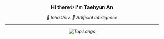 <div align="center">
<h3> Hi there✨ I'm Taehyun An</h3>
<i>
  🏫 Inha Univ.
  📖 Artificial Intelligence
<hr border=0>

<!--
<h3>🌱 I’m currently learning 🌱<h3> </i>
<p align="left">
<h4> 
  Machine Learning -->
<!--   <img src="https://img.shields.io/badge/TensorFlow-FF6F00?style=flat-square&logo=TensorFlow&logoColor=white"/>  -->
<!--  <img src="https://img.shields.io/badge/PyTorch-EE4C2C?style=flat-square&logo=PyTorch&logoColor=white"/>
<h4>
<h4> 
  Web Front-End
  <img src="https://img.shields.io/badge/React-61DAFB?style=flat-square&logo=React&logoColor=white"/>
  <img src="https://img.shields.io/badge/HTML5-EE4C2C?style=flat-square&logo=HTML5&logoColor=white"/>
  <img src="https://img.shields.io/badge/CSS3-1572B6?style=flat-square&logo=CSS3&logoColor=white"/>
  <img src="https://img.shields.io/badge/JavaScript-F7DF1E?style=flat-square&logo=JavaScript&logoColor=white"/> 
<h4>
<h4>
  <i>
  Etc.
  </i>
  <img src="https://img.shields.io/badge/MySQL-4479A1?style=flat-square&logo=MySQL&logoColor=white"/>
  <img src="https://img.shields.io/badge/JAVA-007396?style=flat-square&logo=OpenJDK&logoColor=white"/>
  <img src="https://img.shields.io/badge/C++-00599C?style=flat-square&logo=C++&logoColor=white"/>
  <img src="https://img.shields.io/badge/Python-3776AB?style=flat-square&logo=Python&logoColor=white"/>
</h4>
-->
<!--![Top Langs](https://github-readme-stats.vercel.app/api?username=zizi-ctrl)-->
![Top Langs](https://github-readme-stats.vercel.app/api/top-langs/?username=mattie3e&layout=compact&show_icons=true&theme=transparent)
  
  <!--
https://github-readme-stats.vercel.app/api/top-langs/?username=zizi-ctrl&layout=compact&theme=transparent)-->

</div>
 
<!--

**zizi-ctrl/zizi-ctrl** is a ✨ _special_ ✨ repository because its `README.md` (this file) appears on your GitHub profile.

Here are some ideas to get you started:

- 🔭 I’m currently working on ...
- 🌱 I’m currently learning ...
- 👯 I’m looking to collaborate on ...
- 🤔 I’m looking for help with ...
- 💬 Ask me about ...
- 📫 How to reach me: ...
- 😄 Pronouns: ...
- ⚡ Fun fact: ...
-->
